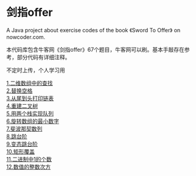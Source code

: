 # 剑指offer

A Java project about exercise codes of the book 《Sword To Offer》 on nowcoder.com. 

本代码库包含牛客网《剑指offer》67个题目，牛客网可以刷。基本手敲存在参考，部分代码有详细注释。 
 
不定时上传，个人学习用

[1.二维数组中的查找](./剑指Offer/src/t1TwoDimensionalArraySearch.java)  
[2.替换空格](./剑指Offer/src/t2ReplaceSpaces.java)  
[3.从尾到头打印链表](./剑指Offer/src/t3PrintListFromTailToHead.java)  
[4.重建二叉树](./剑指Offer/src/t4ReconstructBinaryTree.java)  
[5.用两个栈实现队列](./剑指Offer/src/t5TwoStacksAsQueue.java)  
[6.旋转数组的最小数字](./剑指Offer/src/t6MinNumber.java)  
[7.斐波那契数列](./剑指Offer/src/t7Fibonacci.java)  
[8.跳台阶](./剑指Offer/src/t8JumpFloors.java)  
[9.变态跳台阶](./剑指Offer/src/t9JumpFloorsII.java)  
[10.矩形覆盖](./剑指Offer/src/t10RectCover.java)  
[11.二进制中1的个数](./剑指Offer/src/t11IntToBinaryCount.java)  
[12.数值的整数次方](./剑指Offer/src/t12Exponent.java)  

